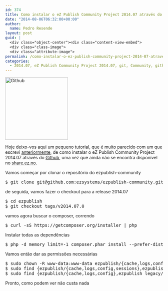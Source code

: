 ```yaml
---
id: 374
title: Como instalar o eZ Publish Community Project 2014.07 através do Github
date: "2014-08-06T06:32:00+00:00"
author:
  name: Pedro Resende
layout: post
guid: |
  <div class="object-center"><div class="content-view-embed">
  <div class="class-image">
  <div class="attribute-image">
permalink: /como-instalar-o-ez-publish-community-project-2014-07-atraves-do-github/
categories:
  - 2014.07, eZ Publish Community Project 2014.07, git, Community, github, clone, eZ, Publish, composer
---
```


<div class="object-center">
  <div class="content-view-embed">
    <div class="class-image">
      <div class="attribute-image">
      <img src="https://blog.resende.biz/assets/blog/ezdemo_site/storage/images/media/images/github/12116-1-eng-GB/Github_medium.jpg" width="200" height="200"  style="border: 0px solid ;" alt="Github" title="Github" />
      </div>
    </div>
  </div>
</div>

Hoje deixo-vos aqui um pequeno tutorial, que é muito parecido com um que escrevi&nbsp;<a href="http://blog.resende.biz/Como-instalar-o-eZ-Publish-Community-Project-2014.05-atraves-do-Github" target="_blank">anteriormente</a>,&nbsp;de como instalar o eZ Publish Community Project 2014.07 através do <a href="http://www.github.com" target="_blank">Github</a>, uma vez que ainda não se encontra disponível no <a href="http://blog.resende.biz/share.ez.no" target="_blank">share.ez.no</a>.

Vamos começar por clonar o repositório do ezpublish-community

<pre>$ git clone git@github.com:ezsystems/ezpublish-community.git ezpublish</pre>

de seguida, vamos fazer o checkout para a release 2014.07

<pre>$ cd ezpublish
$ git checkout tags/v2014.07.0</pre>

vamos agora buscar o composer, correndo

<pre>$ curl -sS https://getcomposer.org/installer | php</pre>

Instalar todas as dependências

<pre>$ php -d memory_limit=-1 composer.phar install --prefer-dist</pre>

Vamos então dar as permissões necessárias

<pre>$ sudo chown -R www-data:www-data ezpublish/{cache,logs,config,sessions} ezpublish_legacy/{design,extension,settings,var} web
$ sudo find {ezpublish/{cache,logs,config,sessions},ezpublish_legacy/{design,extension,settings,var},web} -type d | sudo xargs chmod -R 775
$ sudo find {ezpublish/{cache,logs,config},ezpublish_legacy/{design,extension,settings,var},web} -type f | sudo xargs chmod -R 664</pre>

Pronto, como podem ver não custa nada
